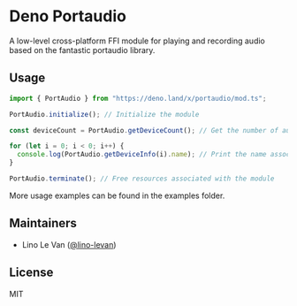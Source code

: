 # Deno Portaudio

A low-level cross-platform FFI module for playing and recording audio based on
the fantastic portaudio library.

## Usage

```ts
import { PortAudio } from "https://deno.land/x/portaudio/mod.ts";

PortAudio.initialize(); // Initialize the module

const deviceCount = PortAudio.getDeviceCount(); // Get the number of audio devices attached

for (let i = 0; i < 0; i++) {
  console.log(PortAudio.getDeviceInfo(i).name); // Print the name associated with each audio device
}

PortAudio.terminate(); // Free resources associated with the module
```

More usage examples can be found in the examples folder.

## Maintainers

- Lino Le Van ([@lino-levan](https://github.com/lino-levan))

## License

MIT
